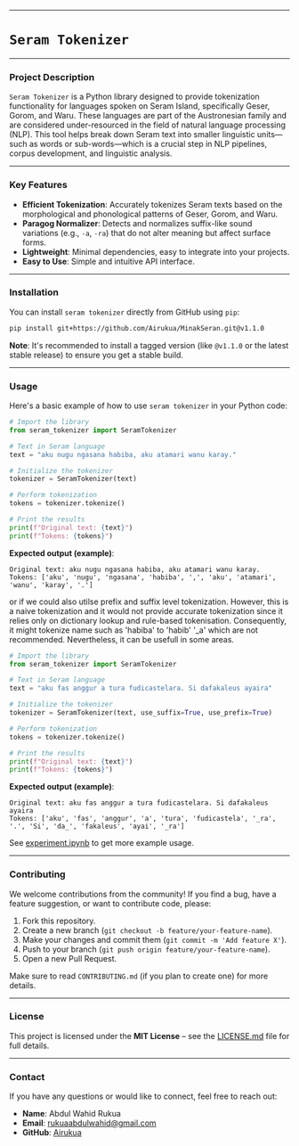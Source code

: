 -----

# `Seram Tokenizer`

-----

### Project Description

`Seram Tokenizer` is a Python library designed to provide tokenization functionality for languages spoken on Seram Island, specifically Geser, Gorom, and Waru. These languages are part of the Austronesian family and are considered under-resourced in the field of natural language processing (NLP). This tool helps break down Seram text into smaller linguistic units—such as words or sub-words—which is a crucial step in NLP pipelines, corpus development, and linguistic analysis.

-----

### Key Features

  * **Efficient Tokenization**: Accurately tokenizes Seram texts based on the morphological and phonological patterns of Geser, Gorom, and Waru.
  * **Paragog Normalizer**: Detects and normalizes suffix-like sound variations (e.g., `-a`, `-ra`) that do not alter meaning but affect surface forms.
  * **Lightweight**: Minimal dependencies, easy to integrate into your projects.
  * **Easy to Use**: Simple and intuitive API interface.

-----

### Installation

You can install `seram tokenizer` directly from GitHub using `pip`:

```bash
pip install git+https://github.com/Airukua/MinakSeran.git@v1.1.0
```

**Note**: It's recommended to install a tagged version (like `@v1.1.0` or the latest stable release) to ensure you get a stable build.

-----

### Usage

Here's a basic example of how to use `seram tokenizer` in your Python code:

```python
# Import the library
from seram_tokenizer import SeramTokenizer

# Text in Seram language
text = "aku nugu ngasana habiba, aku atamari wanu karay."

# Initialize the tokenizer
tokenizer = SeramTokenizer(text)

# Perform tokenization
tokens = tokenizer.tokenize()

# Print the results
print(f"Original text: {text}")
print(f"Tokens: {tokens}")
```

**Expected output (example)**:

```
Original text: aku nugu ngasana habiba, aku atamari wanu karay.
Tokens: ['aku', 'nugu', 'ngasana', 'habiba', ',', 'aku', 'atamari', 'wanu', 'karay', '.']
```

or if we could also utilse prefix and suffix level tokenization. However, this is a naive tokenization
and it would not provide accurate tokenization since it relies only on dictionary lookup and rule-based
tokenisation. Consequently, it might tokenize name such as 'habiba' to 'habib' '_a' which are not recommended.
Nevertheless, it can be usefull in some areas.

```python
# Import the library
from seram_tokenizer import SeramTokenizer

# Text in Seram language
text = "aku fas anggur a tura fudicastelara. Si dafakaleus ayaira"

# Initialize the tokenizer
tokenizer = SeramTokenizer(text, use_suffix=True, use_prefix=True)

# Perform tokenization
tokens = tokenizer.tokenize()

# Print the results
print(f"Original text: {text}")
print(f"Tokens: {tokens}")
```

**Expected output (example)**:

```
Original text: aku fas anggur a tura fudicastelara. Si dafakaleus ayaira
Tokens: ['aku', 'fas', 'anggur', 'a', 'tura', 'fudicastela', '_ra', '.', 'Si', 'da_', 'fakaleus', 'ayai', '_ra']
```

See [experiment.ipynb](experiment.ipynb) to get more example usage.

-----

### Contributing

We welcome contributions from the community\! If you find a bug, have a feature suggestion, or want to contribute code, please:

1.  Fork this repository.
2.  Create a new branch (`git checkout -b feature/your-feature-name`).
3.  Make your changes and commit them (`git commit -m 'Add feature X'`).
4.  Push to your branch (`git push origin feature/your-feature-name`).
5.  Open a new Pull Request.

Make sure to read `CONTRIBUTING.md` (if you plan to create one) for more details.

-----

### License

This project is licensed under the **MIT License** – see the [LICENSE.md](LICENSE.md) file for full details.

-----

### Contact

If you have any questions or would like to connect, feel free to reach out:

  * **Name**: Abdul Wahid Rukua
  * **Email**: rukuaabdulwahid@gmail.com
  * **GitHub**: [Airukua](https://github.com/Airukua)